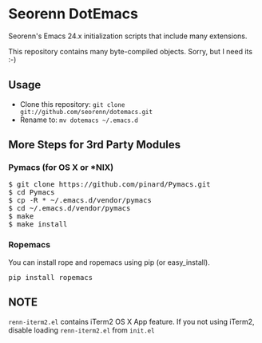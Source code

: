 Seorenn DotEmacs
================

Seorenn's Emacs 24.x initialization scripts that include many extensions.

This repository contains many byte-compiled objects. Sorry, but I need its :-)

Usage
-----

* Clone this repository: `git clone git://github.com/seorenn/dotemacs.git`
* Rename to: `mv dotemacs ~/.emacs.d`

More Steps for 3rd Party Modules
--------------------------------

### Pymacs (for OS X or *NIX)

<pre>
$ git clone https://github.com/pinard/Pymacs.git
$ cd Pymacs
$ cp -R * ~/.emacs.d/vendor/pymacs
$ cd ~/.emacs.d/vendor/pymacs
$ make
$ make install
</pre>

### Ropemacs

You can install rope and ropemacs using pip (or easy_install).

<pre>
pip install ropemacs
</pre>

NOTE
----

`renn-iterm2.el` contains iTerm2 OS X App feature. If you not using iTerm2, disable loading `renn-iterm2.el` from `init.el`
